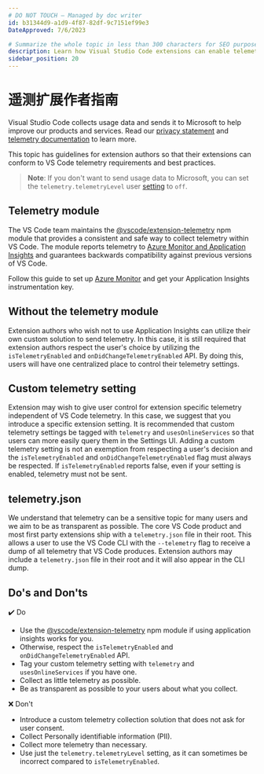 ```yaml
---
# DO NOT TOUCH — Managed by doc writer
id: b31344d9-a1d9-4f87-82df-9c7151ef99e3
DateApproved: 7/6/2023

# Summarize the whole topic in less than 300 characters for SEO purpose
description: Learn how Visual Studio Code extensions can enable telemetry and respect user telemetry choices.
sidebar_position: 20
---
```


# 遥测扩展作者指南

Visual Studio Code collects usage data and sends it to Microsoft to help improve our products and services. Read our [privacy statement](https://go.microsoft.com/fwlink/?LinkID=528096&clcid=0x409) and [telemetry documentation](/docs/getstarted/telemetry) to learn more.

This topic has guidelines for extension authors so that their extensions can conform to VS Code telemetry requirements and best practices.

> **Note**: If you don't want to send usage data to Microsoft, you can set the `telemetry.telemetryLevel` user [setting](/docs/getstarted/settings) to `off`.

## Telemetry module

The VS Code team maintains the [@vscode/extension-telemetry](https://www.npmjs.com/package/@vscode/extension-telemetry) npm module that provides a consistent and safe way to collect telemetry within VS Code. The module reports telemetry to [Azure Monitor and Application Insights](https://azure.microsoft.com/services/monitor/) and guarantees backwards compatibility against previous versions of VS Code.

Follow this guide to set up [Azure Monitor](https://learn.microsoft.com/azure/azure-monitor/app/nodejs) and get your Application Insights instrumentation key.

## Without the telemetry module

Extension authors who wish not to use Application Insights can utilize their own custom solution to send telemetry. In this case, it is still required that extension authors respect the user's choice by utilizing the `isTelemetryEnabled` and `onDidChangeTelemetryEnabled` API. By doing this, users will have one centralized place to control their telemetry settings.

## Custom telemetry setting

Extension may wish to give user control for extension specific telemetry independent of VS Code telemetry. In this case, we suggest that you introduce a specific extension setting. It is recommended that custom telemetry settings be tagged with `telemetry` and `usesOnlineServices` so that users can more easily query them in the Settings UI. Adding a custom telemetry setting is not an exemption from respecting a user's decision and the `isTelemetryEnabled` and `onDidChangeTelemetryEnabled` flag must always be respected. If `isTelemetryEnabled` reports false, even if your setting is enabled, telemetry must not be sent.

## telemetry.json

We understand that telemetry can be a sensitive topic for many users and we aim to be as transparent as possible. The core VS Code product and most first party extensions ship with a `telemetry.json` file in their root. This allows a user to use the VS Code CLI with the `--telemetry` flag to receive a dump of all telemetry that VS Code produces. Extension authors may include a `telemetry.json` file in their root and it will also appear in the CLI dump.

## Do's and Don'ts

✔️ Do

- Use the [@vscode/extension-telemetry](https://www.npmjs.com/package/@vscode/extension-telemetry) npm module if using application insights works for you.
- Otherwise, respect the `isTelemetryEnabled` and `onDidChangeTelemetryEnabled` API.
- Tag your custom telemetry setting with `telemetry` and `usesOnlineServices` if you have one.
- Collect as little telemetry as possible.
- Be as transparent as possible to your users about what you collect.

❌ Don't

- Introduce a custom telemetry collection solution that does not ask for user consent.
- Collect Personally identifiable information (PII).
- Collect more telemetry than necessary.
- Use just the `telemetry.telemetryLevel` setting, as it can sometimes be incorrect compared to `isTelemetryEnabled`.
